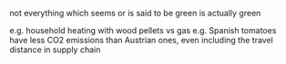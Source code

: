 not everything which seems or is said to be green is actually green

e.g. household heating with wood pellets vs gas
e.g. Spanish tomatoes have less CO2 emissions than Austrian ones, even including the travel distance in supply chain
